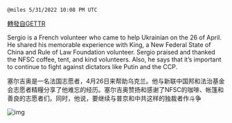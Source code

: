 
`@miles 5/31/2022 10:08 PM UTC`

[轉發自GETTR](https://gettr.com/post/p1c6ffq0a34)

Sergio is a French volunteer who came to help Ukrainian on the 26 of April. He shared his memorable experience with King, a New Federal State of China and Rule of Law Foundation volunteer. Sergio praised and thanked the NFSC coffee, tent, and kind volunteers. Also, he says that it’s important to continue to fight against dictators like Putin and the CCP.

塞尔吉奥是一名法国志愿者，4月26日来帮助乌克兰。他与新联中国邦和法治基金会志愿者精糧分享了他难忘的经历。塞尔吉奥赞扬和感谢了NFSC的咖啡、帐篷和善良的志愿者们。同时，他说，要继续与普京和中共这样的独裁者作斗争

![img](https://media.gettr.com/group29/origin/2022/05/31/22/68ca4450-2747-2da6-d757-270654da748c/out.jpg)
